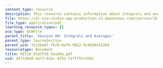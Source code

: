 ```yaml
---
content_type: resource
description: This resource contains information about integrals and averages.
file: https://ol-ocw-studio-app-production.s3.amazonaws.com/courses/18-01sc-single-variable-calculus-fall-2010/d47150e04af30cbc47b251fff57c435c_MIT18_01SCF10_Ses60a.pdf
file_type: application/pdf
learning_resource_types: []
ocw_type: OCWFile
parent_title: 'Session 60: Integrals and Averages'
parent_type: CourseSection
parent_uid: 7e226a8f-f629-6ef6-9052-4c46584132b9
resourcetype: Document
title: MIT18_01SCF10_Ses60a.pdf
uid: d47150e0-4af3-0cbc-47b2-51fff57c435c
---
```

